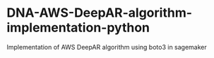 # DNA-AWS-DeepAR-algorithm-implementation-python
Implementation of AWS DeepAR algorithm using boto3 in sagemaker
